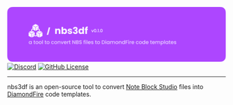 ![NBS3DF Banner](.github/banner.png)
[![Discord](https://img.shields.io/discord/1359647797451686118?style=flat&logo=discord&logoColor=%23FFFFFF&label=Discord&color=%235865F2)](https://discord.gg/FTuTFhxZW4)
[![GitHub License](https://img.shields.io/github/license/PolytopeProject/NBS3DF)](LICENSE.txt)

---

nbs3df is an open-source tool to convert [Note Block Studio](https://noteblock.studio) files into 
[DiamondFire](https://mcdiamondfire.com) code templates.
